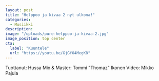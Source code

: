 ```yaml
---
layout: post
title: "Helppoo ja kivaa 2 nyt ulkona!"
categories:
  - Musiikki
description:
image: "/uploads/pure-helppoo-ja-kivaa-2.jpg"
image_position: top center
cta:
  label: "Kuuntele"
  url: "https://youtu.be/GjGfO4MegK8"
---
```


Tuottanut: Hussa
Mix & Master: Tommi "Thomaz" Ikonen
Video: Mikko Pajula
